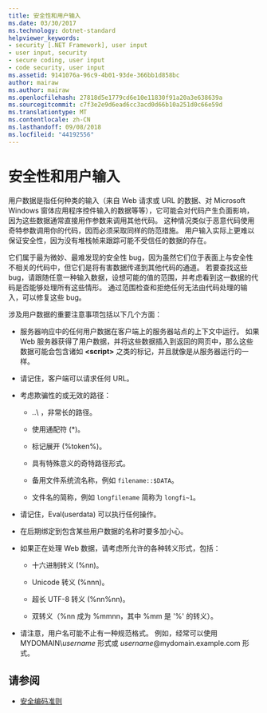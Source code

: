 ```yaml
---
title: 安全性和用户输入
ms.date: 03/30/2017
ms.technology: dotnet-standard
helpviewer_keywords:
- security [.NET Framework], user input
- user input, security
- secure coding, user input
- code security, user input
ms.assetid: 9141076a-96c9-4b01-93de-366bb1d858bc
author: mairaw
ms.author: mairaw
ms.openlocfilehash: 27818d5e1779cd6e10e11830f91a20a3e638639a
ms.sourcegitcommit: c7f3e2e9d6ead6cc3acd0d66b10a251d0c66e59d
ms.translationtype: MT
ms.contentlocale: zh-CN
ms.lasthandoff: 09/08/2018
ms.locfileid: "44192556"
---
```

# <a name="security-and-user-input"></a>安全性和用户输入
用户数据是指任何种类的输入（来自 Web 请求或 URL 的数据、对 Microsoft Windows 窗体应用程序控件输入的数据等等），它可能会对代码产生负面影响，因为这些数据通常直接用作参数来调用其他代码。 这种情况类似于恶意代码使用奇特参数调用你的代码，因而必须采取同样的防范措施。 用户输入实际上更难以保证安全性，因为没有堆栈帧来跟踪可能不受信任的数据的存在。  
  
 它们属于最为微妙、最难发现的安全性 bug，因为虽然它们位于表面上与安全性不相关的代码中，但它们是将有害数据传递到其他代码的通道。 若要查找这些 bug，请跟随任意一种输入数据，设想可能的值的范围，并考虑看到这一数据的代码是否能够处理所有这些情形。 通过范围检查和拒绝任何无法由代码处理的输入，可以修复这些 bug。  
  
 涉及用户数据的重要注意事项包括以下几个方面：  
  
-   服务器响应中的任何用户数据在客户端上的服务器站点的上下文中运行。 如果 Web 服务器获得了用户数据，并将这些数据插入到返回的网页中，那么这些数据可能会包含诸如 **\<script>** 之类的标记，并且就像是从服务器运行的一样。  
  
-   请记住，客户端可以请求任何 URL。  
  
-   考虑欺骗性的或无效的路径：  
  
    -   ..\ ，非常长的路径。  
  
    -   使用通配符 (*)。  
  
    -   标记展开 (%token%)。  
  
    -   具有特殊意义的奇特路径形式。  
  
    -   备用文件系统流名称，例如 `filename::$DATA`。  
  
    -   文件名的简称，例如 `longfilename` 简称为 `longfi~1`。  
  
-   请记住，Eval(userdata) 可以执行任何操作。  
  
-   在后期绑定到包含某些用户数据的名称时要多加小心。  
  
-   如果正在处理 Web 数据，请考虑所允许的各种转义形式，包括：  
  
    -   十六进制转义 (%nn)。  
  
    -   Unicode 转义 (%nnn)。  
  
    -   超长 UTF-8 转义 (%nn%nn)。  
  
    -   双转义（%nn 成为 %mmnn，其中 %mm 是 '%' 的转义）。  
  
-   请注意，用户名可能不止有一种规范格式。 例如，经常可以使用 MYDOMAIN\\*username* 形式或 *username*@mydomain.example.com 形式。  
  
## <a name="see-also"></a>请参阅

- [安全编码准则](../../../docs/standard/security/secure-coding-guidelines.md)
